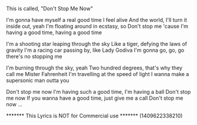 This is called, "Don't Stop Me Now"

I'm gonna have myself a real good time
I feel alive
And the world, I'll turn it inside out, yeah
I'm floating around in ecstasy, so
Don't stop me 'cause I'm having a good time, having a good time

I'm a shooting star leaping through the sky
Like a tiger, defying the laws of gravity
I'm a racing car passing by, like Lady Godiva
I'm gonna go, go, go there's no stopping me

I'm burning through the sky, yeah
Two hundred degrees, that's why they call me Mister Fahrenheit
I'm travelling at the speed of light
I wanna make a supersonic man outta you

Don't stop me now
I'm having such a good time, I'm having a ball
Don't stop me now
If you wanna have a good time, just give me a call
Don't stop me now
...

******* This Lyrics is NOT for Commercial use *******
(1409622338210)